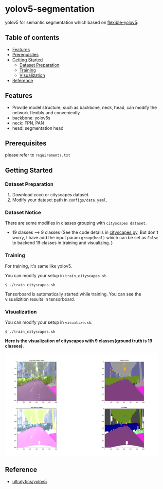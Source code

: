 # yolov5-segmentation
yolov5 for semantic segmentation which based on [flexible-yolov5](https://github.com/yl305237731/flexible-yolov5).


## Table of contents
* [Features](#features)
* [Prerequisites](#prerequisites)
* [Getting Started](#getting-started)
    * [Dataset Preparation](#dataset-preparation)
    * [Training](#training)
    * [Visualization](#visualization)
* [Reference](#Reference)


## Features
- Provide model structure, such as backbone, neck, head, can modify the network flexibly and conveniently
- backbone: yolov5s
- neck: FPN, PAN
- head: segmentation head

## Prerequisites

please refer to `requirements.txt`

## Getting Started

### Dataset Preparation

1. Download coco or cityscapes dataset.
2. Modify your dataset path in  `configs/data.yaml`.

### Dataset Notice

There are some modifies in classes grouping with `cityscapes dataset`. 
-  19 classes ——> 9 classes (See the code details in [cityscapes.py](data/dataloaders/datasets/cityscapes.py). But don't worry, I have add the input param `group(bool)` which can be set as `False` to backend 19 classes in training and visualizing. )


### Training
For training, it's same like yolov5.

You can modify your setup in `train_cityscapes.sh`.
```shell script
$ ./train_cityscapes.sh
```
Tensorboard is automatically started while training. You can see the visualizition results in tensorboard.


### Visualization

You can modify your setup in `visualize.sh`.
```shell script
$ ./train_cityscapes.sh
```

**Here is the visualization of cityscapes with 9 classes(ground truth is 19 classes).**

![avatar](doc_img/visualize-dataset.png)


## Reference

* [ultralytics/yolov5](https://github.com/ultralytics/yolov5)
